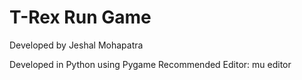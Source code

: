 # T-Rex Run Game

Developed by Jeshal Mohapatra

Developed in Python using Pygame
Recommended Editor: mu editor


